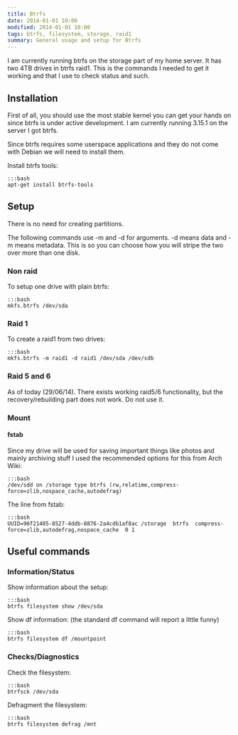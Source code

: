 ```yaml
---
title: Btrfs
date: 2014-01-01 10:00
modified: 2014-01-01 10:00
tags: btrfs, filesystem, storage, raid1
summary: General usage and setup for Btrfs
---
```


I am currently running btrfs on the storage part of my home server. It has two 4TB drives in btrfs raid1. This is the commands I needed to get it working and that I use to check status and such.

## Installation

First of all, you should use the most stable kernel you can get your hands on since btrfs is under active development. I am currently running 3.15.1 on the server I got btrfs.

Since btrfs requires some userspace applications and they do not come with Debian we will need to install them.

Install btrfs tools:

    :::bash
    apt-get install btrfs-tools


## Setup
There is no need for creating partitions.

The following commands use -m and -d for arguments. -d means data and -m means metadata. This is so you can choose how you will stripe the two over more than one disk.

### Non raid

To setup one drive with plain btrfs:

    :::bash
    mkfs.btrfs /dev/sda


### Raid 1

To create a raid1 from two drives:

    :::bash
    mkfs.btrfs -m raid1 -d raid1 /dev/sda /dev/sdb

### Raid 5 and 6
As of today (29/06/14). There exists working raid5/6 functionality, but the recovery/rebuilding part does not work. Do not use it.

### Mount

#### fstab

Since my drive will be used for saving important things like photos and mainly archiving stuff I used the recommended options for this from Arch Wiki:

    :::bash
    /dev/sdd on /storage type btrfs (rw,relatime,compress-force=zlib,nospace_cache,autodefrag)

The line from fstab:

    :::bash
    UUID=96f21485-8527-4ddb-8876-2a4cdb1af8ac /storage  btrfs  compress-force=zlib,autodefrag,nospace_cache  0 1

## Useful commands

### Information/Status

Show information about the setup:

    :::bash
    btrfs filesystem show /dev/sda

Show df information: (the standard df command will report a little funny)

    :::bash
    btrfs filesystem df /mountpoint

### Checks/Diagnostics

Check the filesystem:

    :::bash
    btrfsck /dev/sda

Defragment the filesystem:

    :::bash
    btrfs filesystem defrag /mnt
